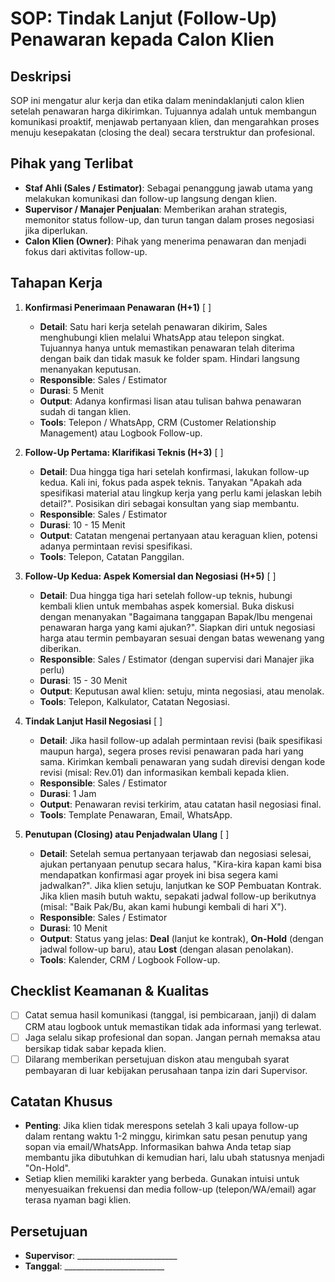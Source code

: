 # SOP: Tindak Lanjut (Follow-Up) Penawaran kepada Calon Klien

## Deskripsi
SOP ini mengatur alur kerja dan etika dalam menindaklanjuti calon klien setelah penawaran harga dikirimkan. Tujuannya adalah untuk membangun komunikasi proaktif, menjawab pertanyaan klien, dan mengarahkan proses menuju kesepakatan (closing the deal) secara terstruktur dan profesional.

## Pihak yang Terlibat
- **Staf Ahli (Sales / Estimator)**: Sebagai penanggung jawab utama yang melakukan komunikasi dan follow-up langsung dengan klien.
- **Supervisor / Manajer Penjualan**: Memberikan arahan strategis, memonitor status follow-up, dan turun tangan dalam proses negosiasi jika diperlukan.
- **Calon Klien (Owner)**: Pihak yang menerima penawaran dan menjadi fokus dari aktivitas follow-up.

## Tahapan Kerja
1. **Konfirmasi Penerimaan Penawaran (H+1)** [ ]
   - **Detail**: Satu hari kerja setelah penawaran dikirim, Sales menghubungi klien melalui WhatsApp atau telepon singkat. Tujuannya hanya untuk memastikan penawaran telah diterima dengan baik dan tidak masuk ke folder spam. Hindari langsung menanyakan keputusan.
   - **Responsible**: Sales / Estimator
   - **Durasi**: 5 Menit
   - **Output**: Adanya konfirmasi lisan atau tulisan bahwa penawaran sudah di tangan klien.
   - **Tools**: Telepon / WhatsApp, CRM (Customer Relationship Management) atau Logbook Follow-up.

2. **Follow-Up Pertama: Klarifikasi Teknis (H+3)** [ ]
   - **Detail**: Dua hingga tiga hari setelah konfirmasi, lakukan follow-up kedua. Kali ini, fokus pada aspek teknis. Tanyakan "Apakah ada spesifikasi material atau lingkup kerja yang perlu kami jelaskan lebih detail?". Posisikan diri sebagai konsultan yang siap membantu.
   - **Responsible**: Sales / Estimator
   - **Durasi**: 10 - 15 Menit
   - **Output**: Catatan mengenai pertanyaan atau keraguan klien, potensi adanya permintaan revisi spesifikasi.
   - **Tools**: Telepon, Catatan Panggilan.

3. **Follow-Up Kedua: Aspek Komersial dan Negosiasi (H+5)** [ ]
   - **Detail**: Dua hingga tiga hari setelah follow-up teknis, hubungi kembali klien untuk membahas aspek komersial. Buka diskusi dengan menanyakan "Bagaimana tanggapan Bapak/Ibu mengenai penawaran harga yang kami ajukan?". Siapkan diri untuk negosiasi harga atau termin pembayaran sesuai dengan batas wewenang yang diberikan.
   - **Responsible**: Sales / Estimator (dengan supervisi dari Manajer jika perlu)
   - **Durasi**: 15 - 30 Menit
   - **Output**: Keputusan awal klien: setuju, minta negosiasi, atau menolak.
   - **Tools**: Telepon, Kalkulator, Catatan Negosiasi.

4. **Tindak Lanjut Hasil Negosiasi** [ ]
   - **Detail**: Jika hasil follow-up adalah permintaan revisi (baik spesifikasi maupun harga), segera proses revisi penawaran pada hari yang sama. Kirimkan kembali penawaran yang sudah direvisi dengan kode revisi (misal: Rev.01) dan informasikan kembali kepada klien.
   - **Responsible**: Sales / Estimator
   - **Durasi**: 1 Jam
   * **Output**: Penawaran revisi terkirim, atau catatan hasil negosiasi final.
   * **Tools**: Template Penawaran, Email, WhatsApp.

5. **Penutupan (Closing) atau Penjadwalan Ulang** [ ]
   - **Detail**: Setelah semua pertanyaan terjawab dan negosiasi selesai, ajukan pertanyaan penutup secara halus, "Kira-kira kapan kami bisa mendapatkan konfirmasi agar proyek ini bisa segera kami jadwalkan?". Jika klien setuju, lanjutkan ke SOP Pembuatan Kontrak. Jika klien masih butuh waktu, sepakati jadwal follow-up berikutnya (misal: "Baik Pak/Bu, akan kami hubungi kembali di hari X").
   - **Responsible**: Sales / Estimator
   - **Durasi**: 10 Menit
   - **Output**: Status yang jelas: **Deal** (lanjut ke kontrak), **On-Hold** (dengan jadwal follow-up baru), atau **Lost** (dengan alasan penolakan).
   - **Tools**: Kalender, CRM / Logbook Follow-up.

## Checklist Keamanan & Kualitas
- [ ] Catat semua hasil komunikasi (tanggal, isi pembicaraan, janji) di dalam CRM atau logbook untuk memastikan tidak ada informasi yang terlewat.
- [ ] Jaga selalu sikap profesional dan sopan. Jangan pernah memaksa atau bersikap tidak sabar kepada klien.
- [ ] Dilarang memberikan persetujuan diskon atau mengubah syarat pembayaran di luar kebijakan perusahaan tanpa izin dari Supervisor.

## Catatan Khusus
- **Penting**: Jika klien tidak merespons setelah 3 kali upaya follow-up dalam rentang waktu 1-2 minggu, kirimkan satu pesan penutup yang sopan via email/WhatsApp. Informasikan bahwa Anda tetap siap membantu jika dibutuhkan di kemudian hari, lalu ubah statusnya menjadi "On-Hold".
- Setiap klien memiliki karakter yang berbeda. Gunakan intuisi untuk menyesuaikan frekuensi dan media follow-up (telepon/WA/email) agar terasa nyaman bagi klien.

## Persetujuan
- **Supervisor**: _________________________
- **Tanggal**: _________________________